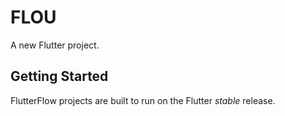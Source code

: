# FLOU

A new Flutter project.

## Getting Started

FlutterFlow projects are built to run on the Flutter _stable_ release.

